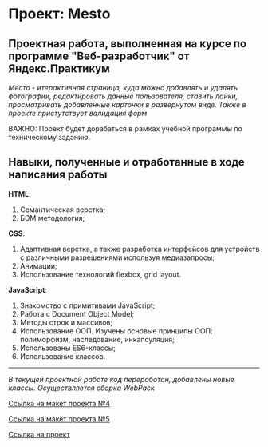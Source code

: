 # Проект: Mesto

## Проектная работа, выполненная на курсе по программе "Веб-разработчик" от Яндекс.Практикум  

*Место - итерактивная страница, куда можно добавлять и удалять фотографии, редактировать данные пользователя, ставить лайки, просматривать добавленные карточки в развернутом виде. Также в проекте пристутствует валидация форм*

ВАЖНО: Проект будет дорабаться в рамках учебной программы по техническому заданию. 

## Навыки, полученные и отработанные в ходе написания работы

__HTML__:
1. Семантическая верстка;
2. БЭМ методология;

__CSS__:
1. Адаптивная верстка, а также разработка интерфейсов для устройств с различными разрешениями используя медиазапросы;
2. Анимации;
3. Использование технологий flexbox, grid layout.

__JavaScript__:
1. Знакомство с примитивами JavaScript;
2. Работа с Document Object Model;
3. Методы строк и массивов;
4. Использование ООП. Изучены основые принципы ООП: полиморфизм, наследование, инкапсуляция;
5. Использованы ES6-классы;
6. Использование классов.
_______

*В текущей проектной работе код переработан, добавлены новые классы. Осуществляется сборка WebPack*
   
[Ссылка на макет проекта №4](https://www.figma.com/file/2cn9N9jSkmxD84oJik7xL7/JavaScript.-Sprint-4?node-id=0%3A1)

[Ссылка на макет проекта №5](https://www.figma.com/file/bjyvbKKJN2naO0ucURl2Z0/JavaScript.-Sprint-5?node-id=0%3A1&t=BshfGKixMYWLbeGz-0)

[Ссылка на проект](https://chill-peppa.github.io/mesto/index.html)



